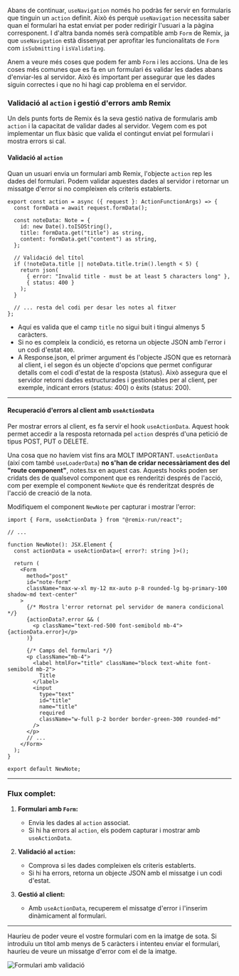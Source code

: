 Abans de continuar, `useNavigation` només ho podràs fer servir en formularis que tinguin un `action` definit. Això és perquè `useNavigation` necessita saber quan el formulari ha estat enviat per poder redirigir l'usuari a la pàgina corresponent. I d'altra banda només serà compatible amb `Form` de Remix, ja que `useNavigation` està dissenyat per aprofitar les funcionalitats de `Form` com `isSubmitting` i `isValidating`.

Anem a veure més coses que podem fer amb `Form` i les accions. Una de les coses més comunes que es fa en un formulari és validar les dades abans d'enviar-les al servidor. Això és important per assegurar que les dades siguin correctes i que no hi hagi cap problema en el servidor.


### Validació al `action` i gestió d'errors amb Remix

Un dels punts forts de Remix és la seva gestió nativa de formularis amb `action` i la capacitat de validar dades al servidor. Vegem com es pot implementar un flux bàsic que valida el contingut enviat pel formulari i mostra errors si cal.

#### **Validació al `action`**
Quan un usuari envia un formulari amb Remix, l'objecte `action` rep les dades del formulari. Podem validar aquestes dades al servidor i retornar un missatge d'error si no compleixen els criteris establerts.

```tsx
export const action = async ({ request }: ActionFunctionArgs) => {
  const formData = await request.formData();

  const noteData: Note = {
    id: new Date().toISOString(),
    title: formData.get("title") as string,
    content: formData.get("content") as string,
  };

  // Validació del títol
  if (!noteData.title || noteData.title.trim().length < 5) {
    return json(
      { error: "Invalid title - must be at least 5 characters long" },
      { status: 400 }
    );
  }

  // ... resta del codi per desar les notes al fitxer
};
```

- Aquí es valida que el camp `title` no sigui buit i tingui almenys 5 caràcters.
- Si no es compleix la condició, es retorna un objecte JSON amb l'error i un codi d'estat `400`.
- A Response.json, el primer argument és l'objecte JSON que es retornarà al client, i el segon és un objecte d'opcions que permet configurar detalls com el codi d'estat de la resposta (status). Això assegura que el servidor retorni dades estructurades i gestionables per al client, per exemple, indicant errors (status: 400) o èxits (status: 200).

---

#### **Recuperació d'errors al client amb `useActionData`**

Per mostrar errors al client, es fa servir el hook `useActionData`. Aquest hook permet accedir a la resposta retornada pel `action` després d'una petició de tipus POST, PUT o DELETE.

Una cosa que no havíem vist fins ara MOLT IMPORTANT. `useActionData` (així com també `useLoaderData`) **no s'han de cridar necessàriament des del "route component"**, notes.tsx en aquest cas. Aquests hooks poden ser cridats des de qualsevol component que es renderitzi després de l'acció, com per exemple el component `NewNote` que és renderitzat després de l'acció de creació de la nota.

Modifiquem el component `NewNote` per capturar i mostrar l'error:

```tsx
import { Form, useActionData } from "@remix-run/react";

// ...

function NewNote(): JSX.Element {
  const actionData = useActionData<{ error?: string }>();

  return (
    <Form
      method="post"
      id="note-form"
      className="max-w-xl my-12 mx-auto p-8 rounded-lg bg-primary-100 shadow-md text-center"
    >
      {/* Mostra l'error retornat pel servidor de manera condicional */}
      {actionData?.error && (
        <p className="text-red-500 font-semibold mb-4">{actionData.error}</p>
      )}

      {/* Camps del formulari */}
      <p className="mb-4">
        <label htmlFor="title" className="block text-white font-semibold mb-2">
          Title
        </label>
        <input
          type="text"
          id="title"
          name="title"
          required
          className="w-full p-2 border border-green-300 rounded-md"
        />
      </p>
      // ...
    </Form>
  );
}

export default NewNote;
```

---

### Flux complet:
1. **Formulari amb `Form`:**
   - Envia les dades al `action` associat.
   - Si hi ha errors al `action`, els podem capturar i mostrar amb `useActionData`.

2. **Validació al `action`:**
   - Comprova si les dades compleixen els criteris establerts.
   - Si hi ha errors, retorna un objecte JSON amb el missatge i un codi d'estat.

3. **Gestió al client:**
   - Amb `useActionData`, recuperem el missatge d'error i l'inserim dinàmicament al formulari.

---

Hauríeu de poder veure el vostre formulari com en la imatge de sota. Si introduïu un títol amb menys de 5 caràcters i intenteu enviar el formulari, hauríeu de veure un missatge d'error com el de la imatge.

![Formulari amb validació](./asset/image.png)